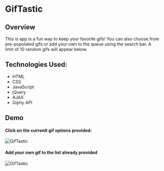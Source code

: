 # GifTastic

## Overview
This is app is a fun way to keep your favorite gifs! You can also choose from pre-populated gifs or add your own to the queue using the search bar. A limit of 10 random gifs will appear below.

## Technologies Used: 
- HTML
- CSS
- JavaScript
- jQuery
- AJAX
- Giphy API


## Demo
#### Click on the currenlt gif options provided:
![GifTastic](gitTastic-recording1.gif)

#### Add your own gif to the list already provided
![GifTastic](gifTastic-recording2.gif)